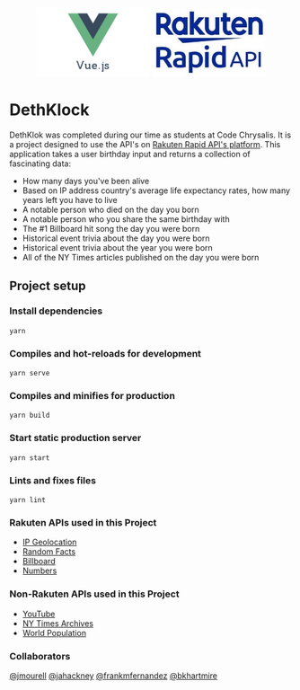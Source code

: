 <div align="center" style="padding-top: 10px;">
<img src="./images/vue.jpeg" alt="vue logo" width="40%" >
<img src="./images/rakuten.jpg" alt="rakuten rapid api logo" width="40%" >
</div>

# DethKlock

DethKlok was completed during our time as students at Code Chrysalis. It is a project designed to use the API's on [Rakuten Rapid API's platform](https://english.api.rakuten.net/). This application takes a user birthday input and returns a collection of fascinating data:

- How many days you've been alive
- Based on IP address country's average life expectancy rates, how many years left you have to live
- A notable person who died on the day you born
- A notable person who you share the same birthday with
- The #1 Billboard hit song the day you were born
- Historical event trivia about the day you were born
- Historical event trivia about the year you were born
- All of the NY Times articles published on the day you were born

## Project setup

### Install dependencies

```
yarn
```

### Compiles and hot-reloads for development

```
yarn serve
```

### Compiles and minifies for production

```
yarn build
```

### Start static production server

```
yarn start
```

### Lints and fixes files

```
yarn lint
```

### Rakuten APIs used in this Project

- [IP Geolocation](https://english.api.rakuten.net/jkosgei/api/free-ip-geolocation)
- [Random Facts](https://english.api.rakuten.net/orthosie/api/random-facts1)
- [Billboard](https://english.api.rakuten.net/LDVIN/api/billboard-api)
- [Numbers](https://english.api.rakuten.net/divad12/api/numbers-1)

### Non-Rakuten APIs used in this Project

- [YouTube](https://developers.google.com/youtube/v3/)
- [NY Times Archives](https://developer.nytimes.com/docs/archive-product/1/overview)
- [World Population](http://54.72.28.201/)

### Collaborators

[@jmourell](https://github.com/jmourell) [@jahackney](https://github.com/jahackney) [@frankmfernandez](https://github.com/frankmfernandez) [@bkhartmire](https://github.com/bkhartmire/)
